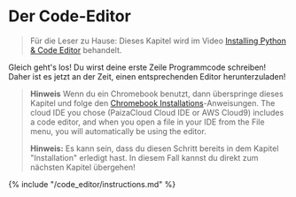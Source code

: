 # Der Code-Editor

> Für die Leser zu Hause: Dieses Kapitel wird im Video [Installing Python & Code Editor](https://www.youtube.com/watch?v=pVTaqzKZCdA&t=4m43s) behandelt.

Gleich geht's los! Du wirst deine erste Zeile Programmcode schreiben! Daher ist es jetzt an der Zeit, einen entsprechenden Editor herunterzuladen!

> **Hinweis** Wenn du ein Chromebook benutzt, dann überspringe dieses Kapitel und folge den [Chromebook Installations](../chromebook_setup/README.md)-Anweisungen. The cloud IDE you chose (PaizaCloud Cloud IDE or AWS Cloud9) includes a code editor, and when you open a file in your IDE from the File menu, you will automatically be using the editor.
> 
> **Hinweis:** Es kann sein, dass du diesen Schritt bereits in dem Kapitel "Installation" erledigt hast. In diesem Fall kannst du direkt zum nächsten Kapitel übergehen!

{% include "/code_editor/instructions.md" %}